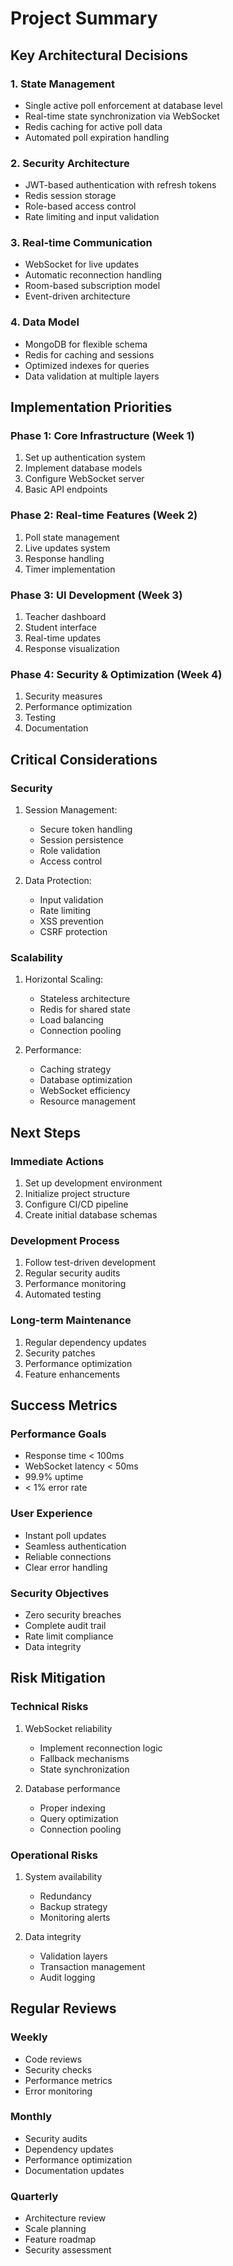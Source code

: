 # Project Summary

## Key Architectural Decisions

### 1. State Management
- Single active poll enforcement at database level
- Real-time state synchronization via WebSocket
- Redis caching for active poll data
- Automated poll expiration handling

### 2. Security Architecture
- JWT-based authentication with refresh tokens
- Redis session storage
- Role-based access control
- Rate limiting and input validation

### 3. Real-time Communication
- WebSocket for live updates
- Automatic reconnection handling
- Room-based subscription model
- Event-driven architecture

### 4. Data Model
- MongoDB for flexible schema
- Redis for caching and sessions
- Optimized indexes for queries
- Data validation at multiple layers

## Implementation Priorities

### Phase 1: Core Infrastructure (Week 1)
1. Set up authentication system
2. Implement database models
3. Configure WebSocket server
4. Basic API endpoints

### Phase 2: Real-time Features (Week 2)
1. Poll state management
2. Live updates system
3. Response handling
4. Timer implementation

### Phase 3: UI Development (Week 3)
1. Teacher dashboard
2. Student interface
3. Real-time updates
4. Response visualization

### Phase 4: Security & Optimization (Week 4)
1. Security measures
2. Performance optimization
3. Testing
4. Documentation

## Critical Considerations

### Security
1. Session Management:
   - Secure token handling
   - Session persistence
   - Role validation
   - Access control

2. Data Protection:
   - Input validation
   - Rate limiting
   - XSS prevention
   - CSRF protection

### Scalability
1. Horizontal Scaling:
   - Stateless architecture
   - Redis for shared state
   - Load balancing
   - Connection pooling

2. Performance:
   - Caching strategy
   - Database optimization
   - WebSocket efficiency
   - Resource management

## Next Steps

### Immediate Actions
1. Set up development environment
2. Initialize project structure
3. Configure CI/CD pipeline
4. Create initial database schemas

### Development Process
1. Follow test-driven development
2. Regular security audits
3. Performance monitoring
4. Automated testing

### Long-term Maintenance
1. Regular dependency updates
2. Security patches
3. Performance optimization
4. Feature enhancements

## Success Metrics

### Performance Goals
- Response time < 100ms
- WebSocket latency < 50ms
- 99.9% uptime
- < 1% error rate

### User Experience
- Instant poll updates
- Seamless authentication
- Reliable connections
- Clear error handling

### Security Objectives
- Zero security breaches
- Complete audit trail
- Rate limit compliance
- Data integrity

## Risk Mitigation

### Technical Risks
1. WebSocket reliability
   - Implement reconnection logic
   - Fallback mechanisms
   - State synchronization

2. Database performance
   - Proper indexing
   - Query optimization
   - Connection pooling

### Operational Risks
1. System availability
   - Redundancy
   - Backup strategy
   - Monitoring alerts

2. Data integrity
   - Validation layers
   - Transaction management
   - Audit logging

## Regular Reviews

### Weekly
- Code reviews
- Security checks
- Performance metrics
- Error monitoring

### Monthly
- Security audits
- Dependency updates
- Performance optimization
- Documentation updates

### Quarterly
- Architecture review
- Scale planning
- Feature roadmap
- Security assessment